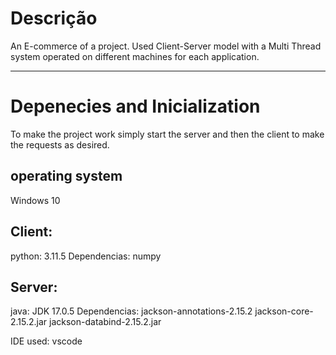 # Descrição
 An E-commerce of a project. Used Client-Server model with a Multi Thread system operated on different machines for each application.
***

# Depenecies and Inicialization

To make the project work simply start the server and then the client to make the requests as desired.

## operating system
Windows 10

## Client: 
python: 3.11.5
Dependencias:
numpy

## Server:
java: JDK 17.0.5
Dependencias: 
jackson-annotations-2.15.2
jackson-core-2.15.2.jar
jackson-databind-2.15.2.jar

IDE used: vscode

